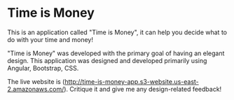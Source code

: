 # Time is Money
This is an application called "Time is Money", it can help you decide what to do with your time and money!

"Time is Money" was developed with the primary goal of having an elegant design. This application was designed and developed primarily using Angular, Bootstrap, CSS.

The live website is (http://time-is-money-app.s3-website.us-east-2.amazonaws.com/). Critique it and give me any design-related feedback!
